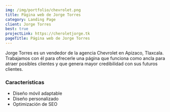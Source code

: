 ```yaml
---
img: /img/portfolio/chevrolet.png
title: Página web de Jorge Torres
category: Landing Page
client: Jorge Torres
best: true
projectLink: https://cheroletjorge.tk
pageTitle: Página web de Jorge Torres
---
```


Jorge Torres es un vendedor de la agencia Chevrolet en Apizaco, Tlaxcala. Trabajamos con él para ofrecerle una página que funciona como ancla para atraer posibles clientes y que genera mayor credibilidad con sus futuros clientes.

### Características

* Diseño móvil adaptable
* Diseño personalizado 
* Optimización de SEO